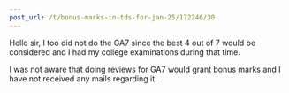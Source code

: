 ```yaml
---
post_url: /t/bonus-marks-in-tds-for-jan-25/172246/30
---
```

Hello sir, I too did not do the GA7 since the best 4 out of 7 would be considered and I had my college examinations during that time.

I was not aware that doing reviews for GA7 would grant bonus marks and I have not received any mails regarding it.